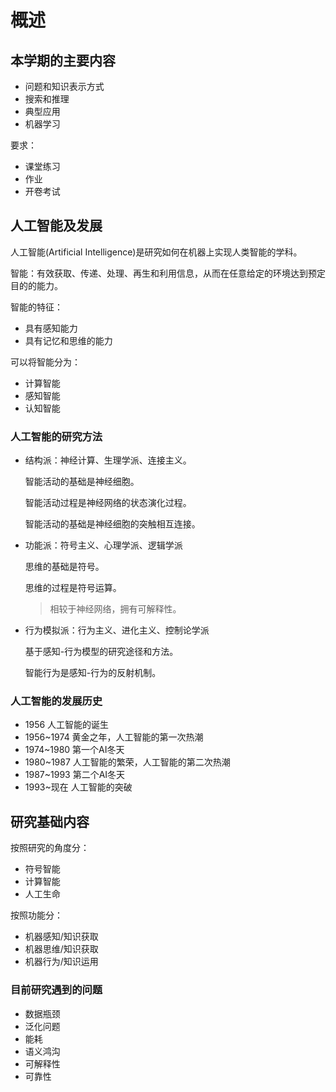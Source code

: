 # 概述

## 本学期的主要内容

- 问题和知识表示方式
- 搜索和推理
- 典型应用
- 机器学习

要求：

- 课堂练习
- 作业
- 开卷考试

## 人工智能及发展

人工智能(Artificial Intelligence)是研究如何在机器上实现人类智能的学科。

智能：有效获取、传递、处理、再生和利用信息，从而在任意给定的环境达到预定目的的能力。

智能的特征：

- 具有感知能力
- 具有记忆和思维的能力

可以将智能分为：

- 计算智能
- 感知智能
- 认知智能

### 人工智能的研究方法

- 结构派：神经计算、生理学派、连接主义。

  智能活动的基础是神经细胞。

  智能活动过程是神经网络的状态演化过程。

  智能活动的基础是神经细胞的突触相互连接。

- 功能派：符号主义、心理学派、逻辑学派

  思维的基础是符号。

  思维的过程是符号运算。

  > 相较于神经网络，拥有可解释性。

- 行为模拟派：行为主义、进化主义、控制论学派

  基于感知-行为模型的研究途径和方法。

  智能行为是感知-行为的反射机制。

### 人工智能的发展历史

- 1956 人工智能的诞生
- 1956~1974 黄金之年，人工智能的第一次热潮
- 1974~1980 第一个AI冬天
- 1980~1987 人工智能的繁荣，人工智能的第二次热潮
- 1987~1993 第二个AI冬天
- 1993~现在 人工智能的突破

## 研究基础内容

按照研究的角度分：

- 符号智能
- 计算智能
- 人工生命

按照功能分：

- 机器感知/知识获取
- 机器思维/知识获取
- 机器行为/知识运用

### 目前研究遇到的问题

- 数据瓶颈
- 泛化问题
- 能耗
- 语义鸿沟
- 可解释性
- 可靠性

